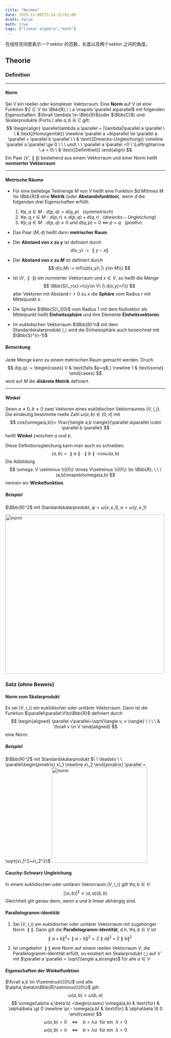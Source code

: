 ```yaml
---
title: "Normen"
date: 2019-11-08T23:24:22+01:00
draft: false
math: true
tags: ["linear algebra","math"]
---
```


在线性空间里表示一个vektor 的范数，长度以及两个vektor 之间的角度。

## Theorie

### Definition

---

#### Norm

Sei $V$ ein reeller oder komplexer Vektorraum. Eine __Norm__ auf $V$ ist eine Funktion $\| \|: V \to \Bbb{R},\ \ a \mapsto \parallel a\parallel$ mit folgenden Eigenschaften:
$\forall \lambda \in \Bbb{R}$(oder $\Bbb{C}$) und: Skalarprodukte (Forts.) alle $a,b \in C$ gilt:
$$
\begin{align}
\parallel\lambda a \parallel = |\lambda|\parallel a \parallel \ \ & \text{(Homogenität)} \newline
\parallel a +b\parallel \le \parallel a \parallel + \parallel b \parallel \ \ & \text{(Dreiecks-Ungleichung)} \newline
\parallel a \parallel \ge 0 \ \ \ und\ \ \ \parallel a \parallel =0 \ \Leftrightarrow \ a = 0\ \ & \text{(Definitheit)}
\end{align}
$$
Ein Paar $(V,\parallel\parallel)$ bestehend aus einem Vektorraum und einer Norm heißt __normierter Vektorraum__

---

#### Metrische Räume

+ Für eine beliebige Teilmenge $M$ von $V$ heißt eine Funktion $d:M\times M \to \Bbb{R}$ eine __Metrik__ (oder __Abstandsfunktion__), wenn $d$ die folgenden drei Eigenschaften erfüllt:
  
  1. $\forall p,q \in M:d(p,q) = d(q,p)\ \ \ (symmetrisch)$
  2. $\forall p,q,r \in M:d(p,r)\le d(p,q) + d(q,r)\ \ \ (dreiecks-Ungleichung)$
  3. $\forall p,q \in M: d(p,q) \ge 0\ und\ d(q,p)=0\ \Leftrightarrow\ p = q \ \ \ (positiv)$

+ Das Paar $(M,d)$ heißt dann __metrischer Raum__.

+ Der __Abstand von $x$ zu $y$__ ist definiert durch
$$
d(x,y) := \parallel y-x\parallel
$$
+  Der __Abstand von $x$ zu $M$__ ist definiert durch
$$
d(x,M) := inf\\{d(x,y)\ |\ y\in M\\}
$$

+ Ist $(V,\parallel\cdot\parallel)$ ein normierter Vektorraum und $x\in V$, so heißt die Menge
$$
\Bbb{S}\_r(x):=\\{y\in V\ |\ d(x,y)=r\\}
$$
aller Vektoren mit Abstand $r\gt 0$ zu $x$ die __Sphäre__ vom Radius $r$ mit Mittelpunkt $x$.

+ Die Sphäre $\Bbb{S}\_1(0)$ vom Radius $1$ mit dem Nullvektor als Mittelpunkt heißt __Einheitssphäre__ und ihre Elemente __Einheitsvektoren__.

+ Im euklidischen Vektorraum $\Bbb{R}^n$ mit dem Standardskalarprodukt $\langle,\rangle$ wird die Einheissphäre auch bezeichnet mit $\Bbb{S}^{n-1}$

##### Bemerkung
Jede Menge kann zu einem metrischen Raum gemacht werden. Druch
$$
d(p,q) :=
\begin{cases}
0 & \text{falls $p=q$,} \newline
1 & \text{sonst}    
\end{cases}
$$
wird auf $M$ die __diskrete Metrik__ definiert.

---

#### Winkel

Seien $a \neq 0,b \neq 0$ zwei Vektoren eines euklidischen Vektorraumes $(V,\langle,\rangle)$. Die eindeutig bestimmte reelle Zahl $\omega(a,b)\in [0,\pi]$ mit 
$$
cos(\omega(a,b))= \frac{\langle a,b \rangle}{\parallel a\parallel \cdot \parallel b \parallel}
$$
heißt __Winkel__ zwischen $a$ und $b$.

Diese Definitionsgleichung kann man auch so schreiben:
$$
\langle a,b\rangle = \parallel a \parallel\cdot\parallel b\parallel\cdot cos\omega(a,b)
$$
Die Abbildung
$$
\omega: V \setminus \\{0\\} \times V\setminus \\{0\\} \to \Bbb{R}; \ \ \ (a,b)\mapsto\omega(a,b)
$$
nennen wir __Winkelfunktion__.

##### Beispiel

$\Bbb{R}^2$ mit Standardskalarprodukt,  $\varphi = \omega(x,e\_1), \alpha=\omega(y,e\_1)$

<img src="/postImage/Normen/winkel.png" alt="norm" width="500" class="center" />

### Satz (ohne Beweis)

#### Norm vom Skalarprodukt

Es sei $(V,\langle, \rangle)$ ein euklidischer oder unitärer Vektorraum. Dann ist die Funktion $\parallel\parallel:V\to\Bbb{R}$ definiert durch
$$
\begin{aligned}
\parallel v\parallel=\sqrt{\langle v, v \rangle} \ \ \ \ & \forall v \in V
\end{aligned}
$$
eine Norm.

##### Beispiel

$\Bbb{R}^2$ mit Standardskalarprodukt $\ \ \leadsto \ \ \parallel\begin{pmatrix}
   x\_1 \newline
   x\_2 
\end{pmatrix} \parallel = \sqrt{x\_1^2+x\_2^2}$
<img src="/postImage/Normen/norm.png" alt="norm" width="300" class="center" />

#### Cauchy-Schwarz Ungleichung

In einem euklidischen oder unitären Vektorraum $(V,\langle,\rangle)$ gilt $\forall a,b \in V$:
$$
| \langle a,b \rangle | ^2 \le \langle a,a \rangle \langle b,b \rangle
$$
Gleichheit gilt genau dann, wenn $a$ und $b$ linear abhängig sind.

#### Parallelogramm-Identität

1. Sei $(V,\langle,\rangle)$ ein euklidischer oder unitärer Vektorraum mit zugehöriger Norm $\parallel\parallel$. Dann gilt die __Parallelogramm-Identität__, d.h. $\forall a,b \in V$ ist
$$
\parallel a+b\parallel^2 + \parallel a -b\parallel^2 = 2\parallel a\parallel^2+2\parallel b\parallel^2
$$

2. Ist umgekehrt $\parallel\parallel$ eine Norm auf einem reellen Vektorraum $V$, die Parallelogramm-Identität erfüllt, so existiert ein Skalarprodukt $\langle,\rangle$ auf $V$ mit $\parallel a \parallel = \sqrt{\langle a,a\rangle}$ für alle $a \in V$

#### Eigenschaften der Winkelfunktion
$\forall a,b \in V\setminus\\{0\\}$ und alle $\alpha,\beta\in\Bbb{R}\setminus\\{0\\}$ gilt:
$$
\omega(a,b)=\omega(b,a)
$$
$$
\omega(\alpha a,\beta b) =\begin{cases}
\omega(a,b) & \text{für} & \alpha\beta \gt 0 \newline
\pi - \omega(a,b) & \text{für} & \alpha\beta \lt 0
\end{cases}
$$
$$
\omega(a,b)=0\ \ \ \ \Leftrightarrow\ \ \ \ b=\lambda a \ \ \text{für ein} \ \ \lambda \gt 0
$$
$$
\omega(a,b) = \pi\ \ \ \ \Leftrightarrow\ \ \ \ b =\lambda a \ \ \text{für ein}\ \ \lambda \lt 0 
$$